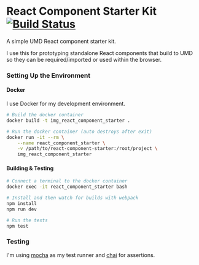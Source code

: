# React Component Starter Kit [![Build Status](https://travis-ci.org/jakedeichert/react-component-starter.svg?branch=master)](https://travis-ci.org/jakedeichert/react-component-starter)

A simple UMD React component starter kit.

I use this for prototyping standalone React components that build to UMD so they can be required/imported or used within the browser.



### Setting Up the Environment

#### Docker

I use Docker for my development environment.

~~~sh
# Build the docker container
docker build -t img_react_component_starter .

# Run the docker container (auto destroys after exit)
docker run -it --rm \
    --name react_component_starter \
    -v /path/to/react-component-starter:/root/project \
    img_react_component_starter

~~~



#### Building & Testing

~~~sh
# Connect a terminal to the docker container
docker exec -it react_component_starter bash

# Install and then watch for builds with webpack
npm install
npm run dev

# Run the tests
npm test
~~~



### Testing

I'm using [mocha](https://github.com/mochajs/mocha) as my test runner and [chai](https://github.com/chaijs/chai) for assertions.
